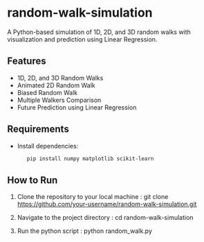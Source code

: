 # random-walk-simulation
A Python-based simulation of 1D, 2D, and 3D random walks with visualization and prediction using Linear Regression.

## Features  
- 1D, 2D, and 3D Random Walks
- Animated 2D Random Walk
- Biased Random Walk
- Multiple Walkers Comparison 
- Future Prediction using Linear Regression  

## Requirements  
- Install dependencies:  
   ```sh
      pip install numpy matplotlib scikit-learn

## How to Run
1. Clone the repository to your local machine :
   git clone https://github.com/your-username/random-walk-simulation.git

2. Navigate to the project directory :
   cd random-walk-simulation

3. Run the python script :
    python random_walk.py
